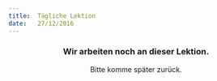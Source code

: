 ```yaml
---
title:  Tägliche Lektion
date:   27/12/2016
---
```


### <center>Wir arbeiten noch an dieser Lektion.</center>
<center>Bitte komme später zurück.</center>